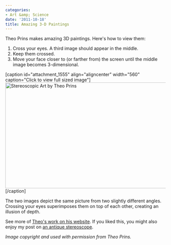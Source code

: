 ```yaml
---
categories:
- Art &amp; Science
date: '2011-10-18'
title: Amazing 3-D Paintings
---
```


Theo Prins makes amazing 3D paintings. Here's how to view them:

<ol>
<li>Cross your eyes. A third image should appear in the middle.</li>
<li>Keep them crossed.</li>
<li>Move your face closer to (or farther from) the screen until the middle image becomes 3-dimensional.</li>
</ol>

[caption id="attachment_1555" align="aligncenter" width="560" caption="Click to view full sized image"]<a href="https://gomakethings.com/wp-content/uploads/2011/10/Stereoscopic-Art-by-Theo-Prins.jpg"><img src="https://gomakethings.com/wp-content/uploads/2011/10/Stereoscopic-Art-by-Theo-Prins-560x333.jpg" alt="Stereoscopic Art by Theo Prins" title="Stereoscopic Art by Theo Prins" width="560" height="333" class="size-medium wp-image-1555" /></a>[/caption]

The two images depict the same picture from two slightly different angles. Crossing your eyes superimposes them on top of each other, creating an illusion of depth.

See more of <a href="http://www.theoprins.com/stereoscopic.html">Theo's work on his website</a>. If you liked this, you might also enjoy my post on <a href="https://gomakethings.com/the-original-view-master/">an antique stereoscope</a>.

<em>Image copyright and used with permission from Theo Prins.</em>